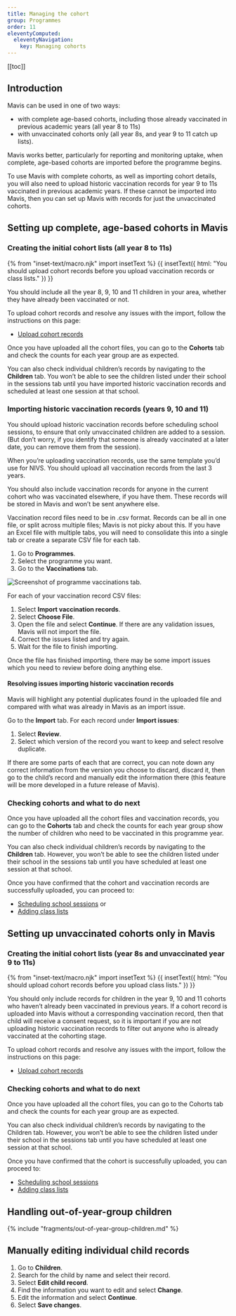 ```yaml
---
title: Managing the cohort
group: Programmes
order: 11
eleventyComputed:
  eleventyNavigation:
    key: Managing cohorts
---
```


[[toc]]

## Introduction

Mavis can be used in one of two ways:

- with complete age-based cohorts, including those already vaccinated in previous academic years (all year 8 to 11s)
- with unvaccinated cohorts only (all year 8s, and year 9 to 11 catch up lists).

Mavis works better, particularly for reporting and monitoring uptake, when complete, age-based cohorts are imported before the programme begins.

To use Mavis with complete cohorts, as well as importing cohort details, you will also need to upload historic vaccination records for year 9 to 11s vaccinated in previous academic years. If these cannot be imported into Mavis, then you can set up Mavis with records for just the unvaccinated cohorts.

## Setting up complete, age-based cohorts in Mavis

### Creating the initial cohort lists (all year 8 to 11s)

{% from "inset-text/macro.njk" import insetText %}
{{ insetText({
  html: "You should upload cohort records before you upload vaccination records or class lists."
}) }}

You should include all the year 8, 9, 10 and 11 children in your area, whether they have already been vaccinated or not.

To upload cohort records and resolve any issues with the import, follow the instructions on this page:

- [Upload cohort records](/guide/uploading-cohorts/)

Once you have uploaded all the cohort files, you can go to the **Cohorts** tab and check the counts for each year group are as expected.

You can also check individual children’s records by navigating to the **Children** tab. You won’t be able to see the children listed under their school in the sessions tab until you have imported historic vaccination records and scheduled at least one session at that school.

### Importing historic vaccination records (years 9, 10 and 11)

You should upload historic vaccination records before scheduling school sessions, to ensure that only unvaccinated children are added to a session. (But don’t worry, if you identify that someone is already vaccinated at a later date, you can remove them from the session).

When you’re uploading vaccination records, use the same template you’d use for NIVS. You should upload all vaccination records from the last 3 years.

You should also include vaccination records for anyone in the current cohort who was vaccinated elsewhere, if you have them. These records will be stored in Mavis and won’t be sent anywhere else.

Vaccination record files need to be in .csv format. Records can be all in one file, or split across multiple files; Mavis is not picky about this. If you have an Excel file with multiple tabs, you will need to consolidate this into a single tab or create a separate CSV file for each tab.

1. Go to **Programmes**.
2. Select the programme you want.
3. Go to the **Vaccinations** tab.

![Screenshot of programme vaccinations tab.](/assets/images/programme-vaccinations.png 'Mavis shows a record of all vaccinations for a given programme.')

For each of your vaccination record CSV files:

1. Select **Import vaccination records**.
2. Select **Choose File**.
3. Open the file and select **Continue**. If there are any validation issues, Mavis will not import the file.
4. Correct the issues listed and try again.
5. Wait for the file to finish importing.

Once the file has finished importing, there may be some import issues which you need to review before doing anything else.

#### Resolving issues importing historic vaccination records

Mavis will highlight any potential duplicates found in the uploaded file and compared with what was already in Mavis as an import issue.

Go to the **Import** tab. For each record under **Import issues**:

1. Select **Review**.
2. Select which version of the record you want to keep and select resolve duplicate.

If there are some parts of each that are correct, you can note down any correct information from the version you choose to discard, discard it, then go to the child’s record and manually edit the information there (this feature will be more developed in a future release of Mavis).

### Checking cohorts and what to do next

Once you have uploaded all the cohort files and vaccination records, you can go to the **Cohorts** tab and check the counts for each year group show the number of children who need to be vaccinated in this programme year.

You can also check individual children’s records by navigating to the **Children** tab. However, you won’t be able to see the children listed under their school in the sessions tab until you have scheduled at least one session at that school.

Once you have confirmed that the cohort and vaccination records are successfully uploaded, you can proceed to:

- [Scheduling school sessions](/guide/sessions/) or
- [Adding class lists](/guide/class-lists/)

## Setting up unvaccinated cohorts only in Mavis

### Creating the initial cohort lists (year 8s and unvaccinated year 9 to 11s)

{% from "inset-text/macro.njk" import insetText %}
{{ insetText({
  html: "You should upload cohort records before you upload class lists."
}) }}

You should only include records for children in the year 9, 10 and 11 cohorts who haven’t already been vaccinated in previous years. If a cohort record is uploaded into Mavis without a corresponding vaccination record, then that child will receive a consent request, so it is important if you are not uploading historic vaccination records to filter out anyone who is already vaccinated at the cohorting stage.

To upload cohort records and resolve any issues with the import, follow the instructions on this page:

- [Upload cohort records](/guide/uploading-cohorts/)

### Checking cohorts and what to do next

Once you have uploaded all the cohort files, you can go to the Cohorts tab and check the counts for each year group are as expected.

You can also check individual children’s records by navigating to the Children tab. However, you won’t be able to see the children listed under their school in the sessions tab until you have scheduled at least one session at that school.

Once you have confirmed that the cohort is successfully uploaded, you can proceed to:

- [Scheduling school sessions](/guide/sessions/)
- [Adding class lists](/guide/class-lists/)

## Handling out-of-year-group children

{% include "fragments/out-of-year-group-children.md" %}

## Manually editing individual child records

1. Go to **Children**.
2. Search for the child by name and select their record.
3. Select **Edit child record**.
4. Find the information you want to edit and select **Change**.
5. Edit the information and select **Continue**.
6. Select **Save changes**.
